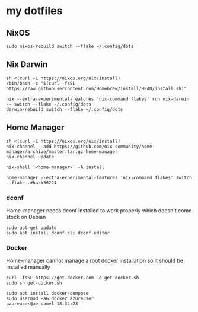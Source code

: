 # my dotfiles

## NixOS

```
sudo nixos-rebuild switch --flake ~/.config/dots
```

## Nix Darwin

```
sh <(curl -L https://nixos.org/nix/install)
/bin/bash -c "$(curl -fsSL https://raw.githubusercontent.com/Homebrew/install/HEAD/install.sh)"

nix --extra-experimental-features 'nix-command flakes' run nix-darwin -- switch --flake ~/.config/dots
darwin-rebuild switch --flake ~/.config/dots
```

## Home Manager

```
sh <(curl -L https://nixos.org/nix/install)
nix-channel --add https://github.com/nix-community/home-manager/archive/master.tar.gz home-manager
nix-channel update

nix-shell '<home-manager>' -A install

home-manager --extra-experimental-features 'nix-command flakes' switch --flake .#hack56224
```

### dconf

Home-manager needs dconf installed to work properly which doesn't come stock on Debian

```
sudo apt-get update
sudo apt install dconf-cli dconf-editor
```

### Docker

Home-manager cannot manage a root docker installation so it should be installed manually

```
curl -fsSL https://get.docker.com -o get-docker.sh
sudo sh get-docker.sh

sudo apt install docker-compose
sudo usermod -aG docker azureuser                                                                                                                                                                 azureuser@ae-camel 18:34:23
```
